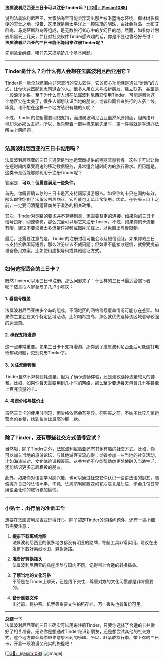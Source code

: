 **法属波利尼西亚三日卡可以注册Tinder吗？[[TG💪+ @esim1088](https://t.me/s/esim1088)]**

说到法属波利尼西亚，大家脑海里可能会浮现出那片被湛蓝海水环绕、椰林树影摇曳的天堂之地。没错，这里就是南太平洋上一颗璀璨的明珠，由社会群岛、土布艾群岛、马克萨斯群岛等组成，是无数旅行者心中的梦幻目的地。然而，如果你计划去那里玩上几天，并且对社交软件Tinder感兴趣的话，你是不是也曾经好奇过：**法属波利尼西亚的三日卡能不能用来注册Tinder呢？**

先别急着纠结，咱们先来搞清楚几个基本问题。

---

### **Tinder是什么？为什么有人会想在法属波利尼西亚用它？**

Tinder是一款全球范围内非常流行的交友软件，它的核心功能就是通过“滑动”的方式，让你快速匹配到志同道合的人。很多人用它来寻找新朋友、建立联系，甚至是一段浪漫关系。至于为什么有人想在法属波利尼西亚使用Tinder，可能是因为这个地区实在太美了，很多人都想认识当地的朋友，或者和同样来旅行的人搭上线。毕竟，谁不想在这样一个地方结识有趣的人呢？

不过，Tinder的使用需要网络支持，而法属波利尼西亚虽然风景如画，但网络环境却未必那么友好。所以，当你带着一部手机来到这里时，第一件事就是得想办法解决上网问题。

---

### **法属波利尼西亚的三日卡能用吗？**

法属波利尼西亚的三日卡通常是当地运营商提供的短期流量套餐。这些卡可以让你在短时间内享受高速的移动数据服务，非常适合短时间内的旅行需求。但问题是，这类卡是否能够顺利用于注册Tinder呢？

答案是：**可以！但需要满足一些条件。**

首先，你需要确认你的三日卡是否支持国际漫游服务。如果你的卡只在国内有效，那么即使你到了法属波利尼西亚，它可能也无法正常使用。因此，在购买三日卡之前，一定要问清楚运营商关于漫游的相关政策。

其次，Tinder对网络的要求并不算特别高，但需要稳定的连接。如果你的三日卡信号良好，网速够快，那么完全可以用它来注册Tinder。不过，如果你的卡流量有限，建议不要浪费太多流量在视频或图片加载上，以免超出套餐限制。

最后，还需要注意的是，Tinder的注册过程可能会涉及短信验证。如果你的三日卡支持接收国际短信，那么注册应该不成问题；但如果不能接收短信，就需要提前准备备用方案，比如使用虚拟号码或其他验证方式。

---

### **如何选择适合的三日卡？**

既然Tinder可以用三日卡注册，那么问题来了：什么样的三日卡最适合旅行者呢？这里给大家总结了几点小建议：

#### **1. 看信号覆盖**
法属波利尼西亚由多个岛屿组成，不同地区的网络信号覆盖情况可能存在差异。如果你主要会在某个特定区域活动，比如塔希提岛，那么就优先选择该区域信号较强的运营商。

#### **2. 确保支持漫游**
这一点非常重要。如果三日卡不支持漫游，那你到了法属波利尼西亚后可能连打电话都成问题，更别说用Tinder了。

#### **3. 关注流量套餐**
Tinder虽然不算特别耗流量，但为了确保流畅体验，还是建议选择流量较大的套餐。比如，如果你每天需要用到几小时的网络，那么至少要选每天包含几十兆甚至上百兆流量的卡。

#### **4. 考虑价格与性价比**
虽然三日卡的使用时间短，但价格依然会有差异。在购买之前，不妨多比较几家运营商的套餐，找到性价比最高的那一款。

---

### **除了Tinder，还有哪些社交方式值得尝试？**

当然啦，除了Tinder之外，法属波利尼西亚还有其他有趣的社交方式。比如，你可以加入当地的旅游论坛，与其他游客交流心得；或者参加一些当地的社交活动，比如海滩派对、文化体验课程等等。这些方式不仅能帮助你更好地融入当地生活，还能结识更多志趣相投的朋友。

此外，如果你对语言学习感兴趣，也可以通过社交软件认识一些讲法语的朋友，顺便提升自己的法语水平。毕竟，法属波利尼西亚的官方语言是法语，学会几句日常用语会让你的旅行更加愉快。

---

### **小贴士：出行前的准备工作**

想要在法属波利尼西亚玩得开心，除了搞定Tinder的网络问题外，还有一些小细节需要注意：

1. **提前下载离线地图**  
   法属波利尼西亚的很多地方都没有明显的路牌，导航工具非常实用。建议在出发前下载好离线地图，避免迷路。

2. **准备好转换插头**  
   法属波利尼西亚的插座类型与国内不同，记得带上合适的转换插头。

3. **了解当地的文化习俗**  
   不管是在Tinder上聊天，还是线下交往，尊重对方的文化习惯都是非常重要的。

4. **备份重要文件**  
   出行前，将护照、机票等重要文件拍照存档，万一丢失也有备份可用。

---

**总结一下**  
法属波利尼西亚的三日卡确实可以用来注册Tinder，只要你选择了合适的卡并做好了相关准备。无论你是想通过Tinder结识新朋友，还是想尝试其他的社交方式，这个地方都会给你带来意想不到的乐趣。所以，赶紧收拾行李，带上你的三日卡，开启一段浪漫又充实的旅程吧！

[[TG💪+ @esim1088](https://t.me/s/esim1088) ![Image](https://i.postimg.cc/4NQfJmqS/Snipaste-2025-05-13-00-14-12.png)]